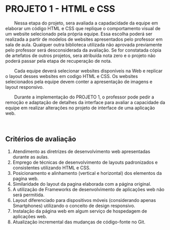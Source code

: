 # PROJETO 1 - HTML e CSS
<p>&emsp;&emsp;Nessa etapa do projeto, sera avaliada a capadacidade da equipe em elaborar um código HTML e CSS que replique o comportamento visual de um website selecionado pela própria equipe. Essa escolha poderá ser realizada a partir de modelos de websites apresentados pelo professor em sala  de aula. Qualquer outra biblioteca utilizada não aprovada previamente pelo professor será desconsiderada da avaliação. Se for constatada cópia de artefatos de outros projetos, sera atribuída nota zero e o projeto não poderá passar pela etapa de recuperação de nota. </p>
<p>&emsp;&emsp;Cada equipe deverá selecionar websites disponíveis na Web e replicar o layout desses websites em codigo HTML e CSS. Os websites selecionados pela equipe devem conter a apresentação de imagens e layout responsivo.
</p>
<p>&emsp;&emsp;Durante a implementação do PROJETO 1, o professor pode pedir a remoção e adaptação de detalhes da interface para avaliar a capacidade da equipe em realizar alterações no projeto de interface de uma aplicação web.
</p>
<span>&emsp;</span>

## Critérios de avaliação
1. Atendimento as diretrizes de desenvolvimento web apresentadas durante as aulas.
2. Emprego de técnicas de desenvolvimento de layouts padronizados e consistentes utilizando HTML e CSS.
3. Posicionamento e alinhamento (vertical e horizontal) dos elementos da pagina web. 
4. Similaridade do layout da pagina elaborada com a página original. 
5. A utilização de Frameworks de desenvolvimento de aplicações web não será permitida. 
6. Layout diferenciado para dispositivos móveis (considerando apenas Smartphones) utilizando o conceito de design responsivo.
7. Instalação da página web em algum serviço de hospedagem de aplicações web.
8. Atualização incremental das mudanças de código-fonte no Git.